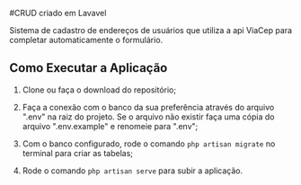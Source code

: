 #CRUD criado em Lavavel

Sistema de cadastro de endereços de usuários que utiliza a api ViaCep para completar automaticamente o formulário.

## Como Executar a Aplicação

1. Clone ou faça o download do repositório;

1. Faça a conexão com o banco da sua preferência através do arquivo ".env" na raiz do projeto. Se o arquivo não existir faça uma cópia do arquivo ".env.example" e renomeie para ".env";

1. Com o banco configurado, rode o comando `php artisan migrate` no terminal para criar as tabelas;

1. Rode o comando `php artisan serve` para subir a aplicação.
